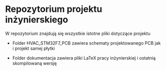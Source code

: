 # Repozytorium projektu inżynierskiego

W repozytorium znajdują się wszystkie istotne pliki dotyczące projektu

- Folder HVAC_STM32F7_PCB zawiera schematy projektowanego PCB jak i projekt samej płytki

- Folder dokumentacja zawiera pliki LaTeX pracy inżynierskiej i ostatnią skompilowaną wersję

